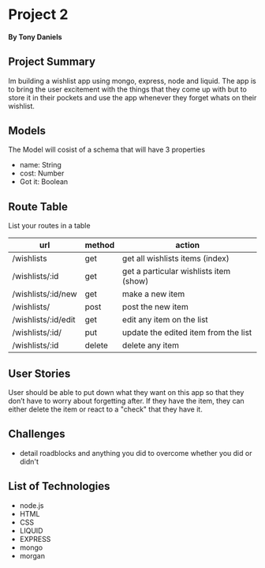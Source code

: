 # Project 2
#### By Tony Daniels

## Project Summary

Im building a wishlist app  using mongo, express, node and liquid. The app is to bring the user excitement with the things that they come up with but to store it in their pockets and use the app whenever they forget whats on their wishlist. 


## Models

The Model will cosist of a schema that will have 3 properties
- name: String  
- cost: Number  
- Got it: Boolean  

## Route Table

List your routes in a table

| url                  | method  | action                                 |
|----------------------|---------|----------------------------------------|
| /wishlists           | get     | get all wishlists items (index)        | index
| /wishlists/:id       | get     | get a particular wishlists item (show) | show
| /wishlists/:id/new   | get     | make a new item                        | new
| /wishlists/          | post    | post the new item                      | create                           
| /wishlists/:id/edit  | get     | edit any item on the list              | edit
| /wishlists/:id/      | put     | update the edited item from the list   | update
| /wishlists/:id       | delete  | delete any item                        | delete
## User Stories
User should be able to put down what they want on this app so that they don’t have to worry about forgetting after. If they have the item, they can either delete the item or react to a "check" that they have it.
## Challenges

- detail roadblocks and anything you did to overcome whether you did or didn't

## List of Technologies
- node.js
- HTML
- CSS
- LIQUID
- EXPRESS
- mongo
- morgan
